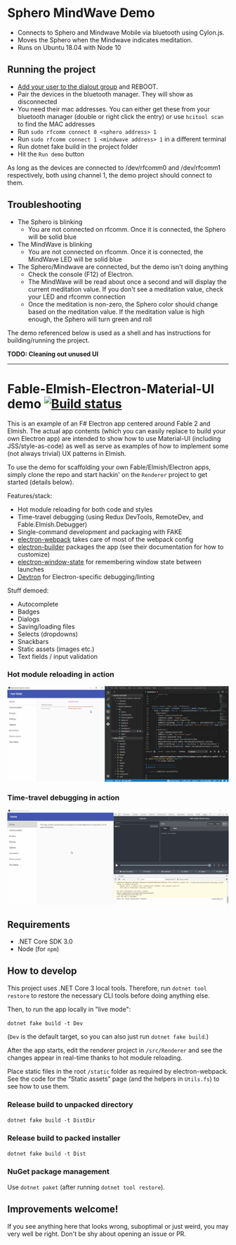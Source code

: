 # Sphero MindWave Demo

- Connects to Sphero and Mindwave Mobile via bluetooth using Cylon.js.
- Moves the Sphero when the Mindwave indicates meditation.
- Runs on Ubuntu 18.04 with Node 10

## Running the project

- [Add your user to the dialout group](https://github.com/aolney/sphero.js) and REBOOT.
- Pair the devices in the bluetooth manager. They will show as disconnected
- You need their mac addresses. You can either get these from your bluetooth manager (double or right click the entry) or use `hcitool scan` to find the MAC addresses
- Run `sudo rfcomm connect 0 <sphero address> 1`
- Run `sudo rfcomm connect 1 <mindwave address> 1` in a different terminal
- Run dotnet fake build in the project folder
- Hit the `Run demo` button

As long as the devices are connected to /dev/rfcomm0 and /dev/rfcomm1 respectively, both using channel 1, the demo project should connect to them.

## Troubleshooting

- The Sphero is blinking
    - You are not connected on rfcomm. Once it is connected, the Sphero will be solid blue
- The MindWave is blinking
    - You are not connected on rfcomm. Once it is connected, the MindWave LED will be solid blue
- The Sphero/Mindwave are connected, but the demo isn't doing anything
    - Check the console (F12) of Electron.
    - The MindWave will be read about once a second and will display the current meditation value. If you don't see a meditation value, check your LED and rfcomm connection
    - Once the meditation is non-zero, the Sphero color should change based on the meditation value. If the meditation value is high enough, the Sphero will turn green and roll

The demo referenced below is used as a shell and has instructions for building/running the project.

**TODO: Cleaning out unused UI**

-----------------

# Fable-Elmish-Electron-Material-UI demo [![Build status](https://ci.appveyor.com/api/projects/status/hm2w65e3enahp55g/branch/master?svg=true)](https://ci.appveyor.com/project/cmeeren/fable-elmish-electron-material-ui-demo/branch/master)

This is an example of an F# Electron app centered around Fable 2 and Elmish. The actual app contents (which you can easily replace to build your own Electron app) are intended to show how to use Material-UI (including JSS/style-as-code) as well as serve as examples of how to implement some (not always trivial) UX patterns in Elmish.

To use the demo for scaffolding your own Fable/Elmish/Electron apps, simply clone the repo and start hackin' on the `Renderer` project to get started (details below).

Features/stack:
* Hot module reloading for both code and styles
* Time-travel debugging (using Redux DevTools, RemoteDev, and Fable.Elmish.Debugger)
* Single-command development and packaging with FAKE
* [electron-webpack](https://webpack.electron.build/) takes care of most of the webpack config
* [electron-builder](https://www.electron.build/) packages the app (see their documentation for how to customize)
* [electron-window-state](https://github.com/mawie81/electron-window-state/) for remembering window state between launches
* [Devtron](https://electronjs.org/devtron) for Electron-specific debugging/linting

Stuff demoed:

* Autocomplete
* Badges
* Dialogs
* Saving/loading files
* Selects (dropdowns)
* Snackbars
* Static assets (images etc.)
* Text fields / input validation

### Hot module reloading in action

![Animation showing hot module reloading](readme-hmr.gif)

### Time-travel debugging in action

![Animation showing time-travel debugging](readme-ttd.gif)


## Requirements

* .NET Core SDK 3.0
* Node (for `npm`)


## How to develop

This project uses .NET Core 3 local tools. Therefore, run `dotnet tool restore` to restore the necessary CLI tools before doing anything else.

Then, to run the app locally in "live mode":

`dotnet fake build -t Dev`

(`Dev` is the default target, so you can also just run `dotnet fake build`.)

After the app starts, edit the renderer project in `/src/Renderer` and see the changes appear in real-time thanks to hot module reloading.

Place static files in the root `/static` folder as required by electron-webpack. See the code for the “Static assets” page (and the helpers in `Utils.fs`) to see how to use them.


### Release build to unpacked directory

`dotnet fake build -t DistDir`


### Release build to packed installer

`dotnet fake build -t Dist`


### NuGet package management

Use `dotnet paket` (after running `dotnet tool restore`).

## Improvements welcome!

If you see anything here that looks wrong, suboptimal or just weird, you may very well be right. Don't be shy about opening an issue or PR.
